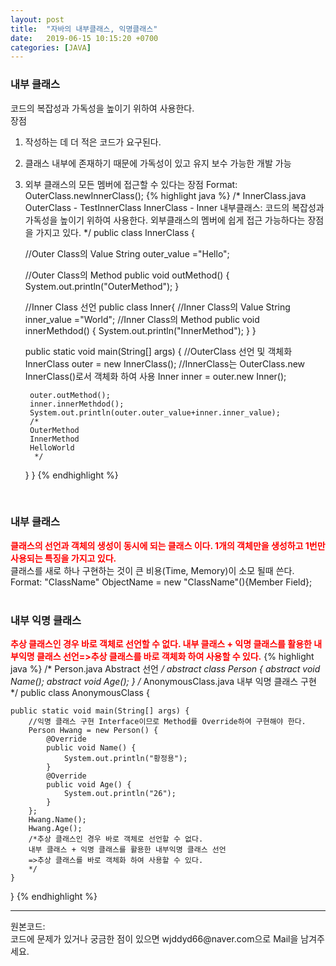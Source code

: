```yaml
---
layout: post
title:  "자바의 내부클래스, 익명클래스"
date:   2019-06-15 10:15:20 +0700
categories: [JAVA]
---
```


###   내부 클래스
코드의 복잡성과 가독성을 높이기 위하여 사용한다.  
장점  
1. 작성하는 데 더 적은 코드가 요구된다.
2. 클래스 내부에 존재하기 때문에 가독성이 있고 유지 보수 가능한 개발 가능
3. 외부 클래스의 모든 멤버에 접근할 수 있다는 장점
Format: OuterClass.newInnerClass();
{% highlight java %}
/*
InnerClass.java
OuterClass - TestInnerClass
InnerClass - Inner
내부클래스: 코드의 복잡성과 가독성을 높이기 위하여 사용한다.
외부클래스의 멤버에 쉽게 접근 가능하다는 장점을 가지고 있다.
*/
public class InnerClass {
	
	//Outer Class의 Value
	String outer_value ="Hello";
	
	//Outer Class의 Method
	public void outMethod() {
		System.out.println("OuterMethod");
	}
	
	//Inner Class 선언
	public class Inner{
		//Inner Class의 Value
		String inner_value ="World";
		//Inner Class의 Method
		public void innerMethdod() {
			System.out.println("InnerMethod");
		}
	}
	
	public static void main(String[] args) {
		//OuterClass 선언 및 객체화
		InnerClass outer = new InnerClass();
		//InnerClass는 OuterClass.new InnerClass()로서 객체화 하여 사용
		Inner inner = outer.new Inner();
		
		outer.outMethod();
		inner.innerMethdod();
		System.out.println(outer.outer_value+inner.inner_value);
		/*
		OuterMethod
		InnerMethod
		HelloWorld
		 */
	}
}
{% endhighlight %}

<br><h3>내부 클래스</h3>
<span style ="color: red">**클래스의 선언과 객체의 생성이 동시에 되는 클래스 이다. 1개의 객체만을 생성하고 1번만 사용되는 특징을 가지고 있다.**</span>    
클래스를 새로 하나 구현하는 것이 큰 비용(Time, Memory)이 소모 될때 쓴다.
Format: "ClassName" ObjectName = new "ClassName"(){Member Field};  
<br><h3>내부 익명 클래스</h3>
<span style ="color: red">**추상 클래스인 경우 바로 객체로 선언할 수 없다.</span>  <span style ="color: red">내부 클래스 + 익명 클래스를 활용한 내부익명 클래스 선언=>추상 클래스를 바로 객체화 하여 사용할 수 있다.**</span>
{% highlight java %}
/*
Person.java
Abstract 선언
*/
abstract class Person {
	abstract void Name();
	abstract void Age(); 
}
/*
AnonymousClass.java
내부 익명 클래스 구현
*/
public class AnonymousClass {

	public static void main(String[] args) {
		//익명 클래스 구현 Interface이므로 Method를 Override하여 구현해야 한다.
		Person Hwang = new Person() {
			@Override
			public void Name() {
				System.out.println("황정용");	
			}
			@Override
			public void Age() {
				System.out.println("26");	
			}
		};
		Hwang.Name();
		Hwang.Age();
		/*추상 클래스인 경우 바로 객체로 선언할 수 없다.
		내부 클래스 + 익명 클래스를 활용한 내부익명 클래스 선언
		=>추상 클래스를 바로 객체화 하여 사용할 수 있다.
		*/
	}

}
{% endhighlight %}  

<hr>
원본코드: <https://github.com/wjddyd66/JAVA/tree/master/InnerClass><br>
코드에 문제가 있거나 궁금한 점이 있으면 wjddyd66@naver.com으로  Mail을 남겨주세요.